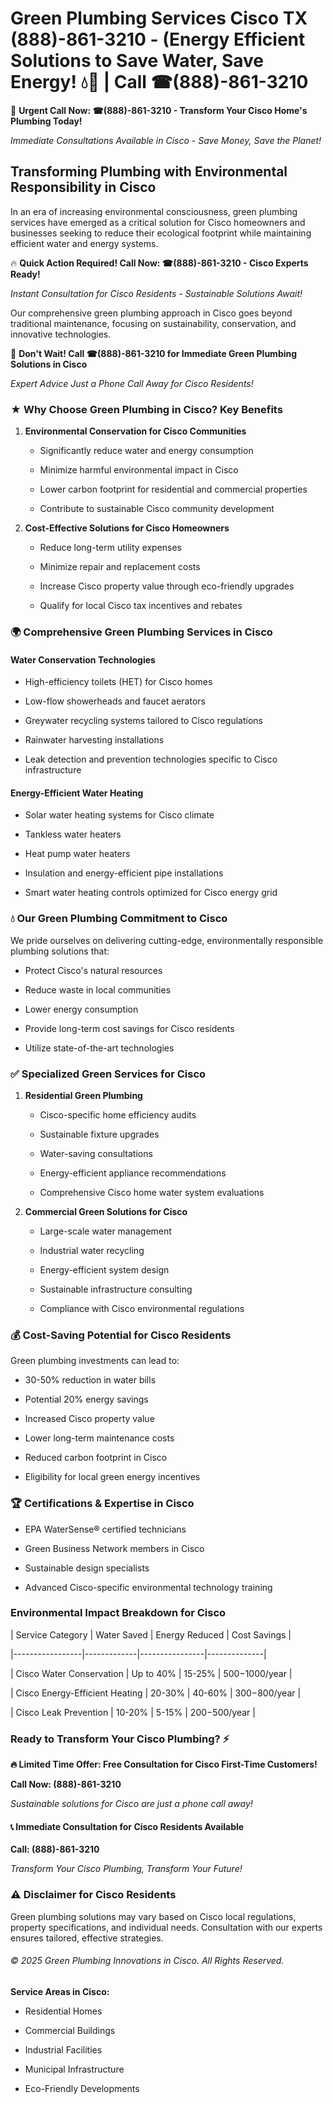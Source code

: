 # Green Plumbing Services Cisco TX (888)-861-3210 - (Energy Efficient Solutions to Save Water, Save Energy! 💧🌿 | Call ☎(888)-861-3210

🚨 **Urgent Call Now: ☎(888)-861-3210 - Transform Your Cisco Home's Plumbing Today!**
*Immediate Consultations Available in Cisco - Save Money, Save the Planet!*

## Transforming Plumbing with Environmental Responsibility in Cisco

In an era of increasing environmental consciousness, green plumbing services have emerged as a critical solution for Cisco homeowners and businesses seeking to reduce their ecological footprint while maintaining efficient water and energy systems. 

🔥 **Quick Action Required! Call Now: ☎(888)-861-3210 - Cisco Experts Ready!**
*Instant Consultation for Cisco Residents - Sustainable Solutions Await!*

Our comprehensive green plumbing approach in Cisco goes beyond traditional maintenance, focusing on sustainability, conservation, and innovative technologies.

🚨 **Don't Wait! Call ☎(888)-861-3210 for Immediate Green Plumbing Solutions in Cisco**
*Expert Advice Just a Phone Call Away for Cisco Residents!*

### ★ Why Choose Green Plumbing in Cisco? Key Benefits

1. **Environmental Conservation for Cisco Communities** 
   - Significantly reduce water and energy consumption
   - Minimize harmful environmental impact in Cisco
   - Lower carbon footprint for residential and commercial properties
   - Contribute to sustainable Cisco community development

2. **Cost-Effective Solutions for Cisco Homeowners** 
   - Reduce long-term utility expenses
   - Minimize repair and replacement costs
   - Increase Cisco property value through eco-friendly upgrades
   - Qualify for local Cisco tax incentives and rebates

### 🌍 Comprehensive Green Plumbing Services in Cisco

#### Water Conservation Technologies
- High-efficiency toilets (HET) for Cisco homes
- Low-flow showerheads and faucet aerators
- Greywater recycling systems tailored to Cisco regulations
- Rainwater harvesting installations
- Leak detection and prevention technologies specific to Cisco infrastructure

#### Energy-Efficient Water Heating
- Solar water heating systems for Cisco climate
- Tankless water heaters
- Heat pump water heaters
- Insulation and energy-efficient pipe installations
- Smart water heating controls optimized for Cisco energy grid

### 💧 Our Green Plumbing Commitment to Cisco

We pride ourselves on delivering cutting-edge, environmentally responsible plumbing solutions that:
- Protect Cisco's natural resources
- Reduce waste in local communities
- Lower energy consumption
- Provide long-term cost savings for Cisco residents
- Utilize state-of-the-art technologies

### ✅ Specialized Green Services for Cisco

1. **Residential Green Plumbing**
   - Cisco-specific home efficiency audits
   - Sustainable fixture upgrades
   - Water-saving consultations
   - Energy-efficient appliance recommendations
   - Comprehensive Cisco home water system evaluations

2. **Commercial Green Solutions for Cisco**
   - Large-scale water management
   - Industrial water recycling
   - Energy-efficient system design
   - Sustainable infrastructure consulting
   - Compliance with Cisco environmental regulations

### 💰 Cost-Saving Potential for Cisco Residents

Green plumbing investments can lead to:
- 30-50% reduction in water bills
- Potential 20% energy savings
- Increased Cisco property value
- Lower long-term maintenance costs
- Reduced carbon footprint in Cisco
- Eligibility for local green energy incentives

### 🏆 Certifications & Expertise in Cisco

- EPA WaterSense® certified technicians
- Green Business Network members in Cisco
- Sustainable design specialists
- Advanced Cisco-specific environmental technology training

### Environmental Impact Breakdown for Cisco

| Service Category | Water Saved | Energy Reduced | Cost Savings |
|-----------------|-------------|----------------|--------------|
| Cisco Water Conservation | Up to 40% | 15-25% | $500-$1000/year |
| Cisco Energy-Efficient Heating | 20-30% | 40-60% | $300-$800/year |
| Cisco Leak Prevention | 10-20% | 5-15% | $200-$500/year |

### Ready to Transform Your Cisco Plumbing? ⚡

**🔥 Limited Time Offer: Free Consultation for Cisco First-Time Customers!**

**Call Now: (888)-861-3210**
*Sustainable solutions for Cisco are just a phone call away!*

#### 📞 Immediate Consultation for Cisco Residents Available

**Call: (888)-861-3210**
*Transform Your Cisco Plumbing, Transform Your Future!*

### ⚠️ Disclaimer for Cisco Residents

Green plumbing solutions may vary based on Cisco local regulations, property specifications, and individual needs. Consultation with our experts ensures tailored, effective strategies.

###### © 2025 Green Plumbing Innovations in Cisco. All Rights Reserved.

**Service Areas in Cisco:** 
- Residential Homes
- Commercial Buildings
- Industrial Facilities
- Municipal Infrastructure
- Eco-Friendly Developments